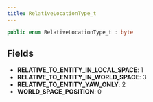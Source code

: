 ```yaml
---
title: RelativeLocationType_t
---
```


```csharp
public enum RelativeLocationType_t : byte
```

## Fields

- **RELATIVE_TO_ENTITY_IN_LOCAL_SPACE**: 1
- **RELATIVE_TO_ENTITY_IN_WORLD_SPACE**: 3
- **RELATIVE_TO_ENTITY_YAW_ONLY**: 2
- **WORLD_SPACE_POSITION**: 0

